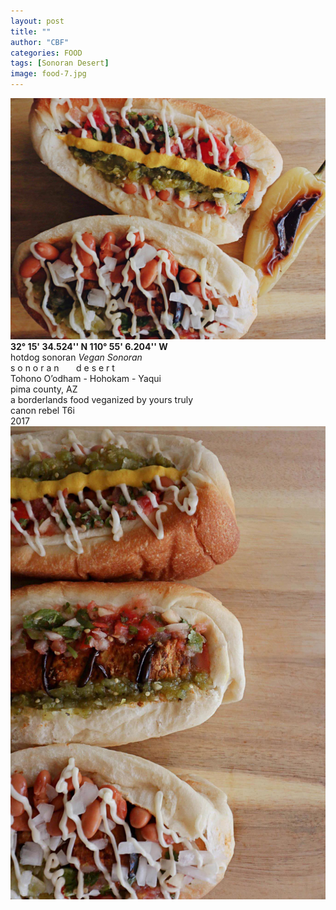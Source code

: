 ```yaml
---
layout: post
title: ""
author: "CBF"
categories: FOOD
tags: [Sonoran Desert]
image: food-7.jpg
---
```


![](assets/img/food-5.jpg)
**32° 15' 34.524'' N 110° 55' 6.204'' W**<br>
hotdog sonoran *Vegan Sonoran*<br> 
s o n o r a n &nbsp; &nbsp; &nbsp; d e s e r t <br>
Tohono O’odham - Hohokam - Yaqui <br>
pima county, AZ <br>
a borderlands food veganized by yours truly <br>
canon rebel T6i <br>
2017
![](assets/img/food-6.jpg)
